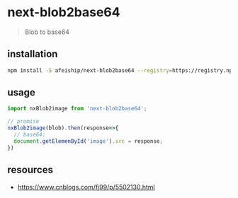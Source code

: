 # next-blob2base64
> Blob to base64

## installation
```bash
npm install -S afeiship/next-blob2base64 --registry=https://registry.npm.taobao.org
```

## usage
```js
import nxBlob2image from 'next-blob2base64';

// promise
nxBlob2image(blob).then(response=>{
  // base64:
  document.getElemenById('image').src = response;
})
```

## resources
- https://www.cnblogs.com/fj99/p/5502130.html

